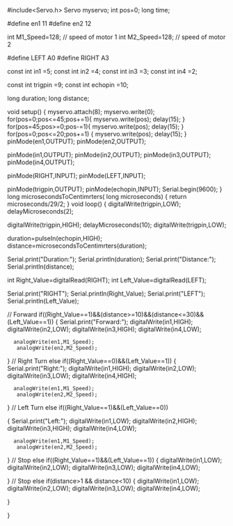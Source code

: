 #include<Servo.h>
Servo myservo;
int pos=0;
long time;

#define en1 11
#define en2 12

int M1_Speed=128; // speed of motor 1
int M2_Speed=128; // speed of motor 2

#define LEFT A0
#define RIGHT A3

const int in1 =5;
const int in2 =4;
const int in3 =3;
const int in4 =2;

const int trigpin =9;
const int echopin =10;

long duration;
long distance;

void setup()
{
  myservo.attach(8);
  myservo.write(0);
  for(pos=0;pos<=45;pos+=1){
    myservo.write(pos);
    delay(15);
  }
  for(pos=45;pos>=0;pos-=1){
    myservo.write(pos);
    delay(15);
  }
  for(pos=0;pos<=20;pos+=1) {
    myservo.write(pos);
    delay(15);
  }
  pinMode(en1,OUTPUT);
  pinMode(en2,OUTPUT);

  pinMode(in1,OUTPUT);
  pinMode(in2,OUTPUT);
  pinMode(in3,OUTPUT);
  pinMode(in4,OUTPUT);

  pinMode(RIGHT,INPUT);
  pinMode(LEFT,INPUT);

  pinMode(trigpin,OUTPUT);
  pinMode(echopin,INPUT);
  Serial.begin(9600);
}
long microsecondsToCentimrters( long microseconds)
  {
    return microseconds/29/2;
  }
void loop()
{
  digitalWrite(trigpin,LOW);
  delayMicroseconds(2);

  digitalWrite(trigpin,HIGH);
  delayMicroseconds(10);
  digitalWrite(trigpin,LOW);

  duration=pulseIn(echopin,HIGH);
  distance=microsecondsToCentimrters(duration);
 
  
  Serial.print("Duration:");
  Serial.println(duration);
  Serial.print("Distance:");
  Serial.println(distance);

  int Right_Value=digitalRead(RIGHT);
  int Left_Value=digitalRead(LEFT);

  Serial.print("RIGHT");
  Serial.println(Right_Value);
   Serial.print("LEFT");
  Serial.println(Left_Value);

  

// Forward
if((Right_Value==1)&&(distance>=10)&&(distance<=30)&&(Left_Value==1))
{
  Serial.print("Forward:");
  digitalWrite(in1,HIGH);
  digitalWrite(in2,LOW);
  digitalWrite(in3,HIGH);
  digitalWrite(in4,LOW);

      analogWrite(en1,M1_Speed);
       analogWrite(en2,M2_Speed);
}
// Right Turn
else if((Right_Value==0)&&(Left_Value==1))
{
  Serial.print("Right:");
  digitalWrite(in1,HIGH);
  digitalWrite(in2,LOW);
  digitalWrite(in3,LOW);
  digitalWrite(in4,HIGH);

      analogWrite(en1,M1_Speed);
       analogWrite(en2,M2_Speed);
}
// Left Turn
else if((Right_Value==1)&&(Left_Value==0))

{
  Serial.print("Left:");
  digitalWrite(in1,LOW);
  digitalWrite(in2,HIGH);
  digitalWrite(in3,HIGH);
  digitalWrite(in4,LOW);

      analogWrite(en1,M1_Speed);
       analogWrite(en2,M2_Speed);
}
// Stop
else if((Right_Value==1)&&(Left_Value==1))
{
  digitalWrite(in1,LOW);
  digitalWrite(in2,LOW);
  digitalWrite(in3,LOW);
  digitalWrite(in4,LOW);


}
// Stop
else if(distance>1 && distance<10)
{
  digitalWrite(in1,LOW);
  digitalWrite(in2,LOW);
  digitalWrite(in3,LOW);
  digitalWrite(in4,LOW);


}

  
}

